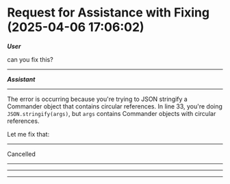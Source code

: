 <!-- Generated by SpecStory -->

# Request for Assistance with Fixing (2025-04-06 17:06:02)

_**User**_

can you fix this?

---

_**Assistant**_



---

The error is occurring because you're trying to JSON stringify a Commander object that contains circular references. In line 33, you're doing `JSON.stringify(args)`, but `args` contains Commander objects with circular references.

Let me fix that:

---

Cancelled

---



---



---

